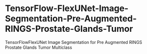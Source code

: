 # TensorFlow-FlexUNet-Image-Segmentation-Pre-Augmented-RINGS-Prostate-Glands-Tumor
TensorFlowFlexUNet Image Segmentation for Pre Augmented RINGS Prostate Glands Tumor Multiclass
